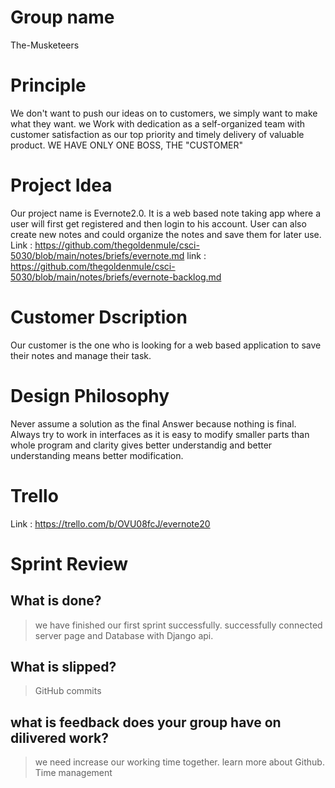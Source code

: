 # Group name 
The-Musketeers
# Principle 
We don't want to push our ideas on to customers, we simply want to make what they want. we Work with dedication as a self-organized team with customer satisfaction as our top priority and timely delivery of valuable product. 
WE HAVE ONLY ONE BOSS, THE "CUSTOMER"
# Project Idea
Our project name is Evernote2.0. It is a web based note taking app where a user will first get registered and then login to his account. User can also create new notes and could organize the notes and save them for later use.
Link : https://github.com/thegoldenmule/csci-5030/blob/main/notes/briefs/evernote.md
link : https://github.com/thegoldenmule/csci-5030/blob/main/notes/briefs/evernote-backlog.md
# Customer Dscription 
Our customer is the one who is looking for a web based application to save their notes and manage their task.
# Design Philosophy
Never assume a solution as the final Answer because nothing is final. Always try to work in interfaces as it is easy to modify smaller parts than whole program and clarity gives better understandig and better understanding means better modification.
# Trello 
Link : https://trello.com/b/OVU08fcJ/evernote20
# Sprint Review
## What is done?
> we have finished our first sprint successfully.
> successfully connected server page and Database with Django api.
## What is slipped?
> GitHub commits
## what is feedback does your group have on dilivered work?
> we need increase our working time together.
> learn more about Github.
> Time management
